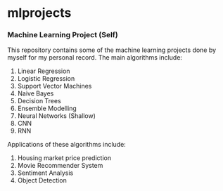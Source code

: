 # **mlprojects**
### **Machine Learning Project (Self)**
This repository contains some of the machine learning projects done by myself for my personal record. The main algorithms include:
1. Linear Regression
2. Logistic Regression
3. Support Vector Machines
4. Naive Bayes
5. Decision Trees
6. Ensemble Modelling
7. Neural Networks (Shallow)
8. CNN
9. RNN

Applications of these algorithms include:
1. Housing market price prediction
2. Movie Recommender System
3. Sentiment Analysis
4. Object Detection